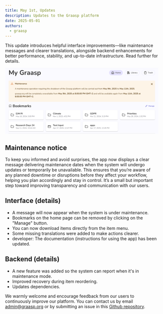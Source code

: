 ```yaml
---
title: May 1st, Updates
description: Updates to the Graasp platform
date: 2025-05-01
authors:
  - graasp
---
```


This update introduces helpful interface improvements—like maintenance messages and clearer translations, alongside backend enhancements for better performance, stability, and up-to-date infrastructure. Read further for details.

<!-- Everything below this will not be shown in the post overview -->
<!-- truncate -->

![maintenance and bookmark management](./screenshots/2025-05-01-maintenance-bookmarks.png)

## Maintenance notice

To keep you informed and avoid surprises, the app now displays a clear message delivering maintenance dates when the system will undergo updates or temporarily be unavailable. This ensures that you’re aware of any planned downtime or disruptions before they affect your workflow, helping you plan accordingly and stay in control. It’s a small but important step toward improving transparency and communication with our users.

## Interface (details)

- A message will now appear when the system is under maintenance.
- Bookmarks on the home page can be removed by clicking on the "Manage" button.
- You can now download items directly from the item menu.
- Some missing translations were added to make actions clearer.
- developer: The documentation (instructions for using the app) has been updated.

## Backend (details)

- A new feature was added so the system can report when it's in maintenance mode.
- Improved recovery during item reordering.
- Updates dependencies.

<!-- Generic message -->

We warmly welcome and encourage feedback from our users to continuously improve our platform. You can contact us by email [admin@graasp.org](mailto:admin@graasp.org) or by submitting an issue in this [Github repository](https://github.com/graasp/graasp-feedback).
